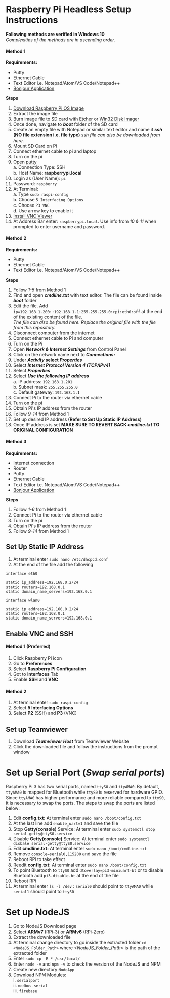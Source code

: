 # Raspberry Pi Headless Setup Instructions
**Following methods are verified in Windows 10**<br/>
*Complexities of the methods are in ascending order.*

#### **Method 1**
**Requirements:**
* Putty
* Ethernet Cable
* Text Editor i.e. Notepad/Atom/VS Code/Notepad++
* [Bonjour Application](https://support.apple.com/downloads/bonjour)<br/>


**Steps**<br/>
1. [Download Raspberry Pi OS Image](https://www.raspberrypi.org/downloads/raspbian/)
2. Extract the image file
3. Burn image file to SD card with [Etcher](https://etcher.io/) or [Win32 Disk Imager](https://sourceforge.net/projects/win32diskimager/)
4. Once done, navigate to ***boot*** folder of the SD card
5. Create an empty file with Notepad or similar text editor and name it ***ssh* (NO file extension i.e. file type)** *ssh file can also be downloaded from here.*
6. Mount SD Card on Pi
7. Connect ethernet cable to pi and laptop
8. Turn on the pi
9. Open [putty](https://www.putty.org/)<br/>
   a. Connection Type: SSH<br/>
   b. Host Name: **raspberrypi.local**
10. Login as (User Name): `pi`
11. Password: `raspberry`
12. At Terminal:<br/>
   a. Type `sudo raspi-config`<br/>
   b. Choose `5 Interfacing Options`<br/>
   c. Choose `P3 VNC`<br/>
   d. Use arrow key to enable it
13. [Install VNC Viewer](https://www.realvnc.com/en/connect/download/viewer/)
14. At Address Bar enter: `raspberrypi.local`. Use info from *10 & 11* when prompted to enter username and password.

#### **Method 2**
**Requirements:**
* Putty
* Ethernet Cable
* Text Editor i.e. Notepad/Atom/VS Code/Notepad++<br/>


**Steps**<br/>
1. Follow *1-5* from Method 1
6. Find and open ***cmdline.txt*** with text editor. The file can be found inside ***boot*** folder
7. Edit the file. Add `ip=192.168.1.200::192.168.1.1:255.255.255.0:rpi:eth0:off` at the end of the existing content of the file.<br/>
   *The file can also be found here. Replace the original file with the file from this repository.*
8. Disconnect computer from the internet
9. Connect ethernet cable to Pi and computer
10. Turn on the Pi
11. Open ***Network & Internet Settings*** from Control Panel
12. Click on the network name next to ***Connections:***
13. Under ***Activity* select *Properties***<br/>
14. Select ***Internet Protocol Version 4 (TCP/IPv4)***
15. Select ***Properties***<br/>
16. Select ***Use the following IP address***<br/>
    a. IP address: `192.168.1.201`<br/>
    b. Subnet mask: `255.255.255.0`<br/>
    c. Default gateway: `192.168.1.1`<br/>
17. Connect Pi to the router via ethernet cable
18. Turn on the pi
19. Obtain Pi's IP address from the router
20. Follow *9-14* from Method 1
21. Set up desired IP address **(Refer to Set Up Static IP Address)**
22. Once IP address is set **MAKE SURE TO REVERT BACK *cmdline.txt* TO ORIGINAL CONFIGURATION**

#### **Method 3**
**Requirements:**
* Internet connection
* Router
* Putty
* Ethernet Cable
* Text Editor i.e. Notepad/Atom/VS Code/Notepad++
* [Bonjour Application](https://support.apple.com/downloads/bonjour)<br/>

**Steps**<br/>
1. Follow *1-6* from Method 1
7. Connect Pi to the router via ethernet cable
8. Turn on the pi
9. Obtain Pi's IP address from the router
10. Follow *9-14* from Method 1

## Set Up Static IP Address
1. At terminal enter `sudo nano /etc/dhcpcd.conf`
2. At the end of the file add the following  
```
interface eth0

static ip_address=192.168.0.2/24
static routers=192.168.0.1
static domain_name_servers=192.168.0.1

interface wlan0

static ip_address=192.168.0.2/24
static routers=192.168.0.1
static domain_name_servers=192.168.0.1
```  
## Enable VNC and SSH
#### **Method 1 (Preferred)**
1. Click Raspberry Pi icon
2. Go to **Preferences**
3. Select **Raspberry Pi Configuration**
4. Got to **Interfaces** Tab
5. Enable **SSH** and **VNC**

#### **Method 2**
1. At terminal enter `sudo raspi-config`
2. Select **5 Interfacing Options**
3. Select **P2** (SSH) and **P3** (VNC)

## Set up Teamviewer
1. Download ***Teamviewer Host*** from Teamviewer Website
2. Click the downloaded file and follow the instructions from the prompt window

# Set up Serial Port (***Swap serial ports***)
Raspberry Pi 3 has two serial ports, named `ttyS0` and `ttyAMA0`. By default, `ttyAMA0` is mapped for Bluetooth while `ttyS0` is reserved for hardware GPIO. Since `ttyAMA0` has higher performance and more reliable compared to `ttyS0`, it is necessary to swap the ports. The steps to swap the ports are listed below:
1. Edit **config.txt:** At terminal enter `sudo nano /boot/config.txt`
2. At the last line add `enable_uart=1` and save the file
3. Stop **Getty(console)** Service: At terminal enter `sudo systemctl stop serial-getty@ttyS0.service`
4. Disable **Getty(console)** Service: At terminal enter `sudo systemctl disbale serial-getty@ttyS0.service`
5. Edit **cmdline.txt:** At terminal enter `sudo nano /boot/cmdline.txt`
6. Remove `console=serial0,115200` and save the file
7. Reboot RPi to take effect
8. Reedit **config.txt:** At terminal enter `sudo nano /boot/config.txt`
9. To point Bluetooth to `ttyS0` add `dtoverlay=pi3-miniuart-bt` or to disable Bluetooth add `pi3-disable-bt` at the end of the file
10. Reboot RPi
11. At terminal enter `ls -l /dev` : `serial0` should point to `ttyAMA0` while `serial1` should point to `ttyS0`

# Set up NodeJS
1. Go to NodeJS Download page
2. Select **ARMv7** (RPi-3) or **ARMv6** (RPi-Zero)
3. Extract the downloaded file
4. At terminal change directory to go inside the extracted folder `cd <NodeJS_Folder_Path>` where *<NodeJS_Folder_Path>* is the path of the extracted folder
5. Enter `sudo cp -R * /usr/local/`
6. Enter `node -v` and `npm -v` to check the version of the NodeJS and NPM
7. Create new directory `NodeApp`
8. Download NPM Modules:<br/>
   i. `serialport`<br/>
   ii. `modbus-serial`<br/>
   iii. `firebase`<br/>